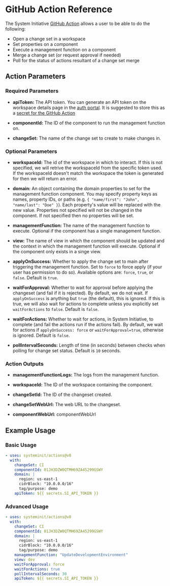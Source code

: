 # GitHub Action Reference

The System Initiative [GitHub Action](https://github.com/systeminit/actions)
allows a user to be able to do the following:

- Open a change set in a workspace
- Set properties on a component
- Execute a management function on a component
- Merge a change set (or request approval if needed)
- Poll for the status of actions resultant of a change set merge

## Action Parameters

### Required Parameters

- **apiToken:** The API token. You can generate an API token on the workspace
  details page in the [auth portal](https://auth.systeminit.com). It is
  suggested to store this as a
  [secret for the GitHub Action](https://docs.github.com/en/actions/security-for-github-actions/security-guides/using-secrets-in-github-actions)

- **componentId:** The ID of the component to run the management function on.

- **changeSet:** The name of the change set to create to make changes in.

### Optional Parameters

- **workspaceId:** The id of the workspace in which to interact. If this is not
  specified, we will retrive the workspaceId from the specific token used. If
  the workspaceId doesn't match the workspace the token is generated for then we
  will return an error.

- **domain:** An object containing the domain properties to set for the
  management function component. You may specify property keys as names,
  property IDs, or paths (e.g. `{ "name/first": "John", "name/last": "Doe" }`).
  Each property's value will be replaced with the new value. Properties not
  specified will not be changed in the component. If not specified then no
  properties will be set.

- **managementFunction:** The name of the management function to execute.
  Optional if the component has a single management function.

- **view:** The name of view in which the component should be updated and the
  context in which the management function will execute. Optional if the
  component only exists in a singe view.

- **applyOnSuccess:** Whether to apply the change set to main after triggering
  the management function. Set to `force` to force apply (if your user has
  permission to do so). Available options are: `force`, `true`, or `false`.
  Default is `true`.

- **waitForApproval:** Whether to wait for approval before applying the
  changeset (and fail if it is rejected). By default, we do not wait. If
  `applyOnSuccess` is anything but `true` (the default), this is ignored. If
  this is true, we will also wait for actions to complete unless you explicitly
  set `waitForActions` to `false`. Default is `false`.

- **waitForActions:** Whether to wait for actions, in System Initiative, to
  complete (and fail the actions run if the actions fail). By default, we wait
  for actions if `applyOnSuccess: force` or `waitForApproval=true`, otherwise is
  ignored. Default is `false`.

- **pollIntervalSeconds:** Length of time (in seconds) between checks when
  polling for change set status. Default is `10` seconds.

### Action Outputs

- **managementFunctionLogs:** The logs from the management function.

- **workspaceId:** The ID of the workspace containing the component.

- **changeSetId:** The ID of the changeset created.

- **changeSetWebUrl:** The web URL to the changeset.

- **componentWebUrl:** componentWebUrl

## Example Usage

### Basic Usage

```yaml
- uses: systeminit/actions@v0
  with:
    changeSet: CI
    componentId: 01JH3DZW0QTMH69ZA45299GSWY
    domain: |
      region: us-east-1
      cidrBlock: "10.0.0.0/16"
      tag/purpose: demo
    apiToken: ${{ secrets.SI_API_TOKEN }}
```

### Advanced Usage

```yaml
- uses: systeminit/actions@v0
  with:
    changeSet: CI
    componentId: 01JH3DZW0QTMH69ZA45299GSWY
    domain: |
      region: us-east-1
      cidrBlock: "10.0.0.0/16"
      tag/purpose: demo
    managementFunction: "UpdateDevelopmentEnvironment"
    view: dev
    waitForApproval: force
    waitForActions: true
    pollIntervalSeconds: 30
    apiToken: ${{ secrets.SI_API_TOKEN }}
```
